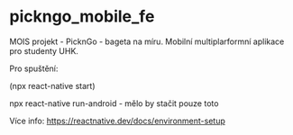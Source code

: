 # pickngo_mobile_fe
MOIS projekt - PicknGo - bageta na míru. Mobilní multiplarformní aplikace pro studenty UHK.

Pro spuštění:

(npx react-native start)

npx react-native run-android - mělo by stačit pouze toto


Více info: https://reactnative.dev/docs/environment-setup
